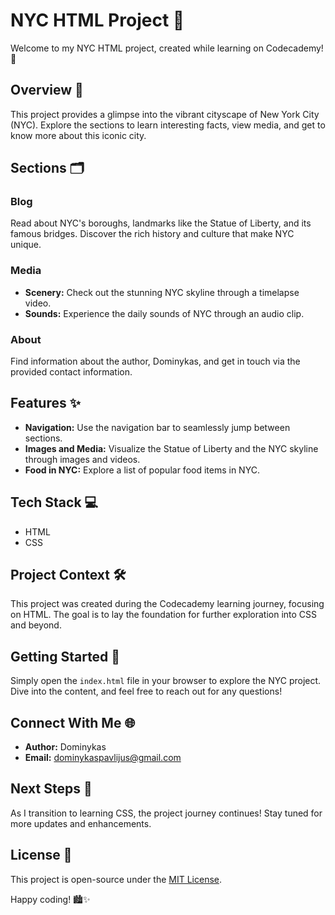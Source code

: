 # NYC HTML Project 🌆

Welcome to my NYC HTML project, created while learning on Codecademy! 🚀

## Overview 📝

This project provides a glimpse into the vibrant cityscape of New York City (NYC). Explore the sections to learn interesting facts, view media, and get to know more about this iconic city.

## Sections 🗂️

### Blog
Read about NYC's boroughs, landmarks like the Statue of Liberty, and its famous bridges. Discover the rich history and culture that make NYC unique.

### Media
- **Scenery:** Check out the stunning NYC skyline through a timelapse video.
- **Sounds:** Experience the daily sounds of NYC through an audio clip.

### About
Find information about the author, Dominykas, and get in touch via the provided contact information.

## Features ✨

- **Navigation:** Use the navigation bar to seamlessly jump between sections.
- **Images and Media:** Visualize the Statue of Liberty and the NYC skyline through images and videos.
- **Food in NYC:** Explore a list of popular food items in NYC.

## Tech Stack 💻

- HTML
- CSS

## Project Context 🛠️

This project was created during the Codecademy learning journey, focusing on HTML. The goal is to lay the foundation for further exploration into CSS and beyond.

## Getting Started 🚀

Simply open the `index.html` file in your browser to explore the NYC project. Dive into the content, and feel free to reach out for any questions!

## Connect With Me 🌐

- **Author:** Dominykas
- **Email:** dominykaspavlijus@gmail.com

## Next Steps 🚧

As I transition to learning CSS, the project journey continues! Stay tuned for more updates and enhancements.

## License 📄

This project is open-source under the [MIT License](LICENSE).

Happy coding! 🏙️✨
